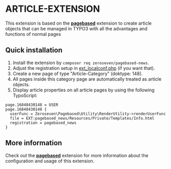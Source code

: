 # ARTICLE-EXTENSION

This extension is based on the **[pagebased](../pagebased/README.md)** extension to create article objects that can be managed in TYPO3 with all the advantages and functions of normal pages

## Quick installation

1. Install the extension by `composer req zeroseven/pagebased-news`.
2. Adjust the registration setup in [ext_localconf.php](ext_localconf.php) (if you want that).
3. Create a new page of type "Article-Category" (doktype: 148).
4. All pages inside this category page are automatically treated as article objects.
5. Display article properties on all article pages by using the following TypoScript:

```typo3_typoscript
page.16848430148 = USER
page.16848430148 {
  userFunc = Zeroseven\Pagebased\Utility\RenderUtility->renderUserFunc
  file = EXT:pagebased_news/Resources/Private/Templates/Info.html
  registration = pagebased_news
}
```

## More information

Check out the **[pagebased](../pagebased/README.md)** extension for more information about the configuration and usage of this extension.
